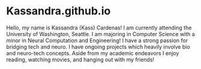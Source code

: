 # Kassandra.github.io

<!DOCTYPE html>
<html> 
<head>
    <title>
        Kassandra Cardenas 
    </title>
</head>
    <body>
        Hello, my name is Kassandra (Kass) Cardenas! I am currently attending the University of Washington, Seattle. I am majoring in Computer Science with a minor in Neural Computation and Engineering! I have a strong passion for bridging tech and neuro. I have ongoing projects which heavily involve bio and neuro-tech concepts. Aside from my academic endeavors I enjoy reading, watching movies, and hanging out with my friends! 
    </body>
</html>
